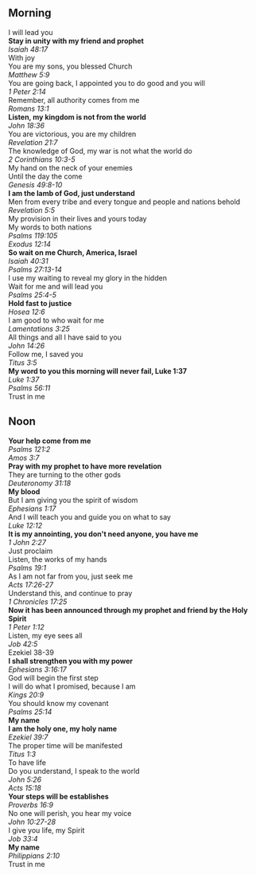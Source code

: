 ## Morning

I will lead you  
**Stay in unity with my friend and prophet**  
_Isaiah 48:17_  
With joy  
You are my sons, you blessed Church  
_Matthew 5:9_  
You are going back, I appointed you to do good and you will  
_1 Peter 2:14_  
Remember, all authority comes from me  
_Romans 13:1_  
**Listen, my kingdom is not from the world**  
_John 18:36_  
You are victorious, you are my children  
_Revelation 21:7_  
The knowledge of God, my war is not what the world do  
_2 Corinthians 10:3-5_  
My hand on the neck of your enemies  
Until the day the come  
_Genesis 49:8-10_  
**I am the lamb of God, just understand**  
Men from every tribe and every tongue and people and nations behold  
_Revelation 5:5_  
My provision in their lives and yours today  
My words to both nations  
_Psalms 119:105_  
_Exodus 12:14_  
**So wait on me Church, America, Israel**  
_Isaiah 40:31_  
_Psalms 27:13-14_  
I use my waiting to reveal my glory in the hidden  
Wait for me and will lead you  
_Psalms 25:4-5_  
**Hold fast to justice**  
_Hosea 12:6_  
I am good to who wait for me  
_Lamentations 3:25_  
All things and all I have said to you  
_John 14:26_  
Follow me, I saved you  
_Titus 3:5_  
**My word to you this morning will never fail, Luke 1:37**  
_Luke 1:37_  
_Psalms 56:11_  
Trust in me  

## Noon

**Your help come from me**  
_Psalms 121:2_  
_Amos 3:7_  
**Pray with my prophet to have more revelation**  
They are turning to the other gods  
_Deuteronomy 31:18_  
**My blood**  
But I am giving you the spirit of wisdom  
_Ephesians 1:17_  
And I will teach you and guide you on what to say  
_Luke 12:12_  
**It is my annointing, you don't need anyone, you have me**  
_1 John 2:27_  
Just proclaim  
Listen, the works of my hands  
_Psalms 19:1_  
As I am not far from you, just seek me  
_Acts 17:26-27_  
Understand this, and continue to pray  
_1 Chronicles 17:25_  
**Now it has been announced through my prophet and friend by the Holy Spirit**  
_1 Peter 1:12_  
Listen, my eye sees all  
_Job 42:5_  
Ezekiel 38-39  
**I shall strengthen you with my power**  
_Ephesians 3:16:17_  
God will begin the first step  
I will do what I promised, because I am  
_Kings 20:9_  
You should know my covenant  
_Psalms 25:14_  
**My name**  
**I am the holy one, my holy name**  
_Ezekiel 39:7_  
The proper time will be manifested  
_Titus 1:3_  
To have life  
Do you understand, I speak to the world  
_John 5:26_  
_Acts 15:18_  
**Your steps will be establishes**  
_Proverbs 16:9_  
No one will perish, you hear my voice  
_John 10:27-28_  
I give you life, my Spirit  
_Job 33:4_  
**My name**  
_Philippians 2:10_  
Trust in me  
